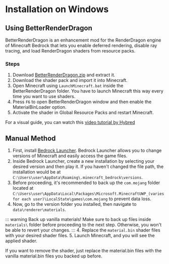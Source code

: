 # Installation on Windows

## Using BetterRenderDragon

BetterRenderDragon is an enhancement mod for the RenderDragon engine of Minecraft Bedrock that lets you enable deferred rendering, disable ray tracing, and load RenderDragon shaders from resource packs.

### Steps

1. Download [BetterRenderDragon.zip](https://github.com/ddf8196/BetterRenderDragon/releases/latest) and extract it.
2. Download the shader pack and import it into Minecraft.
3. Open Minecraft using `LaunchMinecraft.bat` inside the BetterRenderDragon folder. You have to launch Minecraft this way every time you want to use shaders.
4. Press `F6` to open BetterRenderDragon window and then enable the MaterialBinLoader option.
5. Activate the shader in Global Resource Packs and restart Minecraft.

For a visual guide, you can watch this [video tutorial by Hybred](<https://youtu.be/MjlobLd4d7s>)

## Manual Method

1. First, install [Bedrock Launcher](https://bedrocklauncher.github.io/). Bedrock Launcher allows you to change versions of Minecraft and easily access the game files. 
2. Inside Bedrock Launcher, create a new installation by selecting your desired version and then play it. If you haven't changed the file path, the installation would be at `C:\Users\user\AppData\Roaming\.minecraft_bedrock\versions`.
3. Before proceeding, it's recommended to back up the `com.mojang` folder located at `C:\Users\user\AppData\Local\Packages\Microsoft.MinecraftUWP_(varies for each user)\LocalState\games\com.mojang` to prevent data loss.
4. Now, go to the version folder you installed, then navigate to `data\renderer\materials`.

::: warning Back up vanilla materials!
Make sure to back up files inside `materials\` folder before proceeding to the next step. Otherwise, you won't be able to revert your changes.
:::
4. Replace the `material.bin` shader files with your desired shader files. 
5. Launch Minecraft, and you will see the applied shader.

If you want to remove the shader, just replace the material.bin files with the vanilla material.bin files you backed up before.